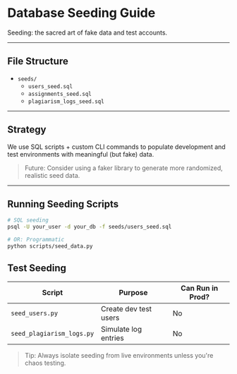 <!--
START OF: seeding.md
Purpose: Document how the database is seeded with initial/test data.
Update Frequency: When new seed data scripts or strategies are added.
Location: docs/database/seeding.md
-->

# Database Seeding Guide

Seeding: the sacred art of fake data and test accounts.

---

## File Structure

- `seeds/`
  - `users_seed.sql`
  - `assignments_seed.sql`
  - `plagiarism_logs_seed.sql`

---

## Strategy

We use SQL scripts + custom CLI commands to populate development and test environments with meaningful (but fake) data.

> Future: Consider using a faker library to generate more randomized, realistic seed data.

---

## Running Seeding Scripts

```bash
# SQL seeding
psql -U your_user -d your_db -f seeds/users_seed.sql

# OR: Programmatic
python scripts/seed_data.py
```

## Test Seeding

| Script                    | Purpose               | Can Run in Prod? |
|---------------------------|-----------------------|------------------|
| `seed_users.py`           | Create dev test users | No               |
| `seed_plagiarism_logs.py` | Simulate log entries  | No               |

> Tip: Always isolate seeding from live environments unless you're chaos testing.

<!-- END OF: seeding.md -->
